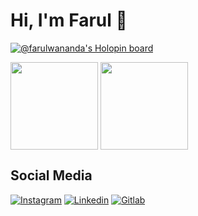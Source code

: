 # Hi, I'm Farul 👋

[![@farulwananda's Holopin board](https://holopin.io/api/user/board?user=farulwananda)](https://holopin.io/@farulwananda)

<div>
  <img align="center" height="140" src="https://github-readme-stats.vercel.app/api?username=farulwananda&show_icons=true&theme=react&count_private=true&locale=en&hide=stars"  />
  
  <img align="center" height="140" src="https://github-readme-stats.vercel.app/api/wakatime?username=farulwananda&layout=compact&theme=react&langs_count=6" />
</div>

## Social Media

[![Instagram](https://img.shields.io/badge/Instagram-E4405F?style=for-the-badge&logo=instagram&logoColor=white)](https://www.instagram.com/farulwananda/)
[![Linkedin](https://img.shields.io/badge/LinkedIn-0077B5?style=for-the-badge&logo=linkedin&logoColor=white)](https://www.linkedin.com/in/farulwananda/)
[![Gitlab](https://img.shields.io/badge/GitLab-330F63?style=for-the-badge&logo=gitlab&logoColor=white)](https://gitlab.com/farulwananda)
